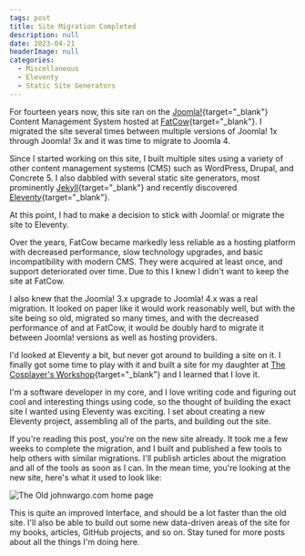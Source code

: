 ```yaml
---
tags: post
title: Site Migration Completed
description: null
date: 2023-04-21
headerImage: null
categories:
  - Miscellaneous
  - Eleventy
  - Static Site Generators
---
```


For fourteen years now, this site ran on the [Joomla!](https://www.joomla.org/){target="_blank"} Content Management System hosted at [FatCow](https://fatcow.com/){target="_blank"}. I migrated the site several times between multiple versions of Joomla! 1x through Joomla! 3x and it was time to migrate to Joomla 4. 

Since I started working on this site, I built multiple sites using a variety of other content management systems (CMS) such as WordPress, Drupal, and Concrete 5. I also dabbled with several static site generators, most prominently [Jekyll](https://jekyllrb.com/){target="_blank"} and recently discovered [Eleventy](https://www.11ty.dev/){target="_blank"}.

At this point, I had to make a decision to stick with Joomla! or migrate the site to Eleventy. 

Over the years, FatCow became markedly less reliable as a hosting platform with decreased performance, slow technology upgrades, and basic incompatibility with modern CMS. They were acquired at least once, and support deteriorated over time. Due to this I knew I didn't want to keep the site at FatCow.

I also knew that the Joomla! 3.x upgrade to Joomla! 4.x was a real migration. It looked on paper like it would work reasonably well, but with the site being so old, migrated so many times, and with the decreased performance of and at FatCow, it would be doubly hard to migrate it between Joomla! versions as well as hosting providers.

I'd looked at Eleventy a bit, but never got around to building a site on it. I finally got some time to play with it and built a site for my daughter at [The Cosplayer's Workshop](https://cosplayerworkshop.com/){target="_blank"} and I learned that I love it. 

I'm a software developer in my core, and I love writing code and figuring out cool and interesting things using code, so the thought of building the exact site I wanted using Eleventy was exciting. I set about creating a new Eleventy project, assembling all of the parts, and building out the site. 

If you're reading this post, you're on the new site already. It took me a few weeks to complete the migration, and I built and published a few tools to help others with similar migrations. I'll publish articles about the migration and all of the tools as soon as I can. In the mean time, you're looking at the new site, here's what it used to look like:

![The Old johnwargo.com home page](/images/2023/jmw-home-old-1280.png)

This is quite an improved Interface, and should be a lot faster than the old site. I'll also be able to build out some new data-driven areas of the site for my books, articles, GitHub projects, and so on. Stay tuned for more posts about all the things I'm doing here.